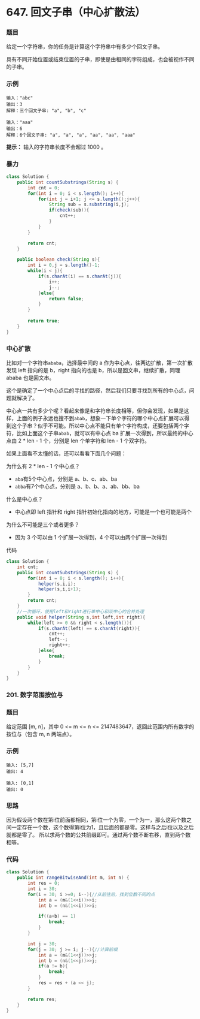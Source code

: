 # 647. 回文子串（中心扩散法）

### 题目
给定一个字符串，你的任务是计算这个字符串中有多少个回文子串。

具有不同开始位置或结束位置的子串，即使是由相同的字符组成，也会被视作不同的子串。

### 示例

```
输入："abc"
输出：3
解释：三个回文子串: "a", "b", "c"
```

```
输入："aaa"
输出：6
解释：6个回文子串: "a", "a", "a", "aa", "aa", "aaa"
```

**提示：**
输入的字符串长度不会超过 1000 。

### 暴力

```java
class Solution {
    public int countSubstrings(String s) {
        int cnt = 0;
        for(int i = 0; i < s.length(); i++){
            for(int j = i+1; j <= s.length();j++){
                String sub = s.substring(i,j);
                if(check(sub)){
                    cnt++;
                }
            }
        }

        return cnt;
    }

    public boolean check(String s){
        int i = 0,j = s.length()-1;
        while(i < j){
            if(s.charAt(i) == s.charAt(j)){
                i++;
                j--;
            }else{
                return false;
            }
        }
        
        return true;
    }
}
```

### 中心扩散
比如对一个字符串`ababa`，选择最中间的 a 作为中心点，往两边扩散，第一次扩散发现 left 指向的是 b，right 指向的也是 b，所以是回文串，继续扩散，同理 ababa 也是回文串。

这个是确定了一个中心点后的寻找的路径，然后我们只要寻找到所有的中心点，问题就解决了。

中心点一共有多少个呢？看起来像是和字符串长度相等，但你会发现，如果是这样，上面的例子永远也搜不到`abab`，想象一下单个字符的哪个中心点扩展可以得到这个子串？似乎不可能。所以中心点不能只有单个字符构成，还要包括两个字符，比如上面这个子串`abab`，就可以有中心点 ba 扩展一次得到，所以最终的中心点由 2 * len - 1 个，分别是 len 个单字符和 len - 1 个双字符。

如果上面看不太懂的话，还可以看看下面几个问题：

为什么有 2 * len - 1 个中心点？
- `aba`有5个中心点，分别是 a、b、c、ab、ba
- `abba`有7个中心点，分别是 a、b、b、a、ab、bb、ba

什么是中心点？
- 中心点即 left 指针和 right 指针初始化指向的地方，可能是一个也可能是两个

为什么不可能是三个或者更多？
- 因为 3 个可以由 1 个扩展一次得到，4 个可以由两个扩展一次得到

代码

```java
class Solution {
    int cnt;
    public int countSubstrings(String s) {
        for(int i = 0; i < s.length(); i++){
            helper(s,i,i);
            helper(s,i,i+1);
        }
        return cnt;
    }
	//一次循环，使用left和right进行单中心和双中心的合并处理
    public void helper(String s,int left,int right){
        while(left >= 0 && right < s.length()){
            if(s.charAt(left) == s.charAt(right)){
                cnt++;
                left--;
                right++;
            }else{
                break;
            }
        }
    }
}
```

### 201. 数字范围按位与

### 题目
给定范围 [m, n]，其中 0 <= m <= n <= 2147483647，返回此范围内所有数字的按位与（包含 m, n 两端点）。

### 示例

```
输入: [5,7]
输出: 4
```

```
输入: [0,1]
输出: 0
```

### 思路
因为假设两个数在第i位前面都相同，第i位一个为零，一个为一，那么这两个数之间一定存在一个数，这个数得第i位为1，且后面的都是零。这样与之后i位以及之后就都是零了。
所以求两个数的公共前缀即可。通过两个数不断右移，直到两个数相等。

### 代码

```java
class Solution {
    public int rangeBitwiseAnd(int m, int n) {
        int res = 0;
        int i = 30;
        for(i = 30; i >=0; i--){//从前往后，找到位数不同的点
            int a = (m&(1<<i))>>i;
            int b = (n&(1<<i))>>i;

            if((a+b) == 1)
                break;
            }
        }

        int j = 30;
        for(j = 30; j >= i; j--){//计算前缀
            int a = (m&(1<<j))>>j;
            int b = (n&(1<<j))>>j;
            if(a != b){
                break;
            }
            res = res + (a << j);
        }

        return res;
    }
}
```

